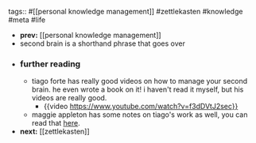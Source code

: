 tags:: #[[personal knowledge management]] #zettlekasten #knowledge #meta #life

- **prev:** [[personal knowledge management]]
- second brain is a shorthand phrase that goes over
- ### further reading
	- tiago forte has really good videos on how to manage your second brain. he even wrote a book on it! i haven't read it myself, but his videos are really good.
		- {{video https://www.youtube.com/watch?v=f3dDVtJ2sec}}
	- maggie appleton has some notes on tiago's work as well, you can read that [here](https://maggieappleton.com/basb).
- **next:** [[zettlekasten]]